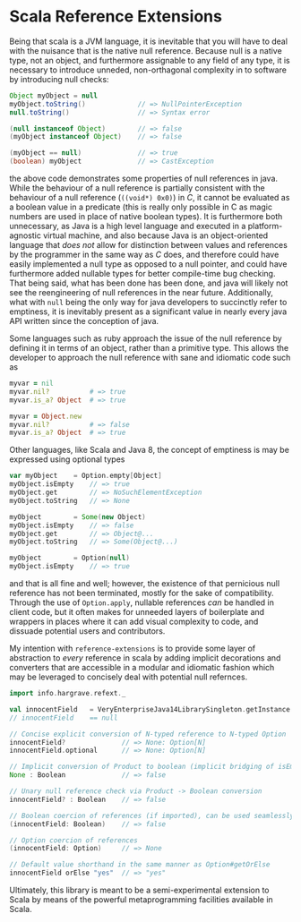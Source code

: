Scala Reference Extensions
==========================

Being that scala is a JVM language, it is inevitable that you will have to deal with the nuisance that is the
native null reference. Because null is a native type, not an object, and furthermore assignable to any field of any type,
it is necessary to introduce unneded, non-orthagonal complexity in to software by introducing null checks:

```java
Object myObject	= null
myObject.toString()				// => NullPointerException
null.toString()					// => Syntax error

(null instanceof Object)		// => false
(myObject instanceof Object)	// => false

(myObject == null)				// => true
(boolean) myObject				// => CastException
```

the above code demonstrates some properties of null references in java. While the behaviour of a null reference is partially consistent with the
behaviour of a null reference (`((void*) 0x0)`) in *C*, it cannot be evaluated as a boolean value in a predicate (this is really only possible in C as magic numbers are used in place of native boolean types).
It is furthermore both unnecessary, as Java is a high level language and executed in a platform-agnostic virtual machine, and also because Java is an object-oriented language that *does not* allow for distinction between 
values and references by the programmer in the same way as *C* does, and therefore could have easily implemented a null type as opposed to a null pointer, and could have furthermore added nullable types for better
compile-time bug checking. That being said, what has been done has been done, and java will likely not see the reengineering of null references in the near future. Additionally, what with `null` being the only way
for java developers to succinctly refer to emptiness, it is inevitably present as a significant value in nearly every java API written since the conception of java.

Some languages such as ruby approach the issue of the null reference by defining it in terms of an object, rather
than a primitive type. This allows the developer to approach the null reference with sane and idiomatic code such as

```ruby
myvar = nil
myvar.nil?			# => true
myvar.is_a? Object	# => true

myvar = Object.new
myvar.nil?			# => false
myvar.is_a? Object	# => true
```

Other languages, like Scala and Java 8, the concept of emptiness is may be expressed using optional types

```scala
var myObject	= Option.empty[Object]
myObject.isEmpty	// => true
myObject.get		// => NoSuchElementException
myObject.toString	// => None

myObject		= Some(new Object)
myObject.isEmpty	// => false
myObject.get		// => Object@...
myObject.toString	// => Some(Object@...)

myObject		= Option(null)
myObject.isEmpty	// => true
```

and that is all fine and well; however, the existence of that pernicious null reference has not been terminated,
mostly for the sake of compatibility. Through the use of `Option.apply`, nullable references *can* be handled in
client code, but it often makes for unneeded layers of boilerplate and wrappers in places where it can add visual
complexity to code, and dissuade potential users and contributors.

My intention with `reference-extensions` is to provide some layer of abstraction to *every* reference in scala by
adding implicit decorations and converters that are accessible in a modular and idiomatic fashion which may be leveraged
to concisely deal with potential null refernces.

```scala
import info.hargrave.refext._

val innocentField	= VeryEnterpriseJava14LibrarySingleton.getInstance.getPotentiallyNullReference
// innocentField	== null

// Concise explicit conversion of N-typed reference to N-typed Option
innocentField?				// => None: Option[N]
innocentField.optional		// => None: Option[N]

// Implicit conversion of Product to boolean (implicit bridging of isEmpty)
None : Boolean				// => false

// Unary null reference check via Product -> Boolean conversion
innocentField? : Boolean	// => false

// Boolean coercion of references (if imported), can be used seamlessly in a predicate
(innocentField: Boolean)	// => false

// Option coercion of references
(innocentField: Option)		// => None

// Default value shorthand in the same manner as Option#getOrElse
innocentField orElse "yes"	// => "yes"
```

Ultimately, this library is meant to be a semi-experimental extension to Scala by means of the powerful metaprogramming facilities available in Scala.
